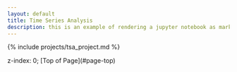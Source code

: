 ```yaml
---
layout: default
title: Time Series Analysis
description: this is an example of rendering a jupyter notebook as markdown on the page
---
```

<div>

{% include projects/tsa_project.md %}

</div>z-index: 0;
[Top of Page](#page-top)
